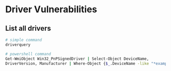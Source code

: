 # Driver Vulnerabilities

## List all drivers

```bash
# simple command
driverquery

# powershell command
Get-WmiObject Win32_PnPSignedDriver | Select-Object DeviceName, 
DriverVersion, Manufacturer | Where-Object {$_.DeviceName -like "*example*"}
```
